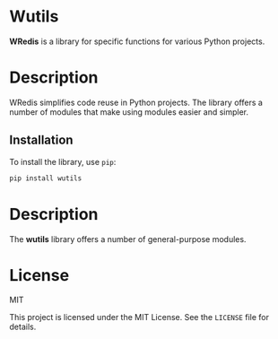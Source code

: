# Wutils

**WRedis** is a library for specific functions for various Python projects.

# Description

WRedis simplifies code reuse in Python projects. The library offers a number of modules that make using modules easier and simpler.

## Installation

To install the library, use `pip`:

```bash
pip install wutils
```

# Description

The **wutils** library offers a number of general-purpose modules.

# License

MIT

This project is licensed under the MIT License. See the ```LICENSE``` file for details.


